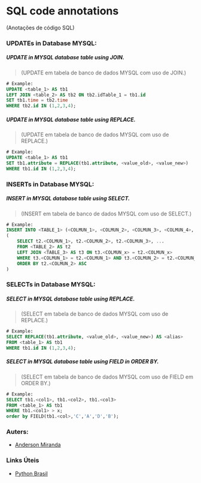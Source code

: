 # **SQL code annotations**
(Anotações de código SQL)

### UPDATEs in Database MYSQL:

##### UPDATE in MYSQL database table using JOIN.
>(UPDATE em tabela de banco de dados MYSQL com uso de JOIN.)
~~~sql
# Example:
UPDATE <table_1> AS tb1
LEFT JOIN <table_2> AS tb2 ON tb2.idTable_1 = tb1.id
SET tb1.time = tb2.time
WHERE tb2.id IN (1,2,3,4);
~~~

##### UPDATE in MYSQL database table using REPLACE.
>(UPDATE em tabela de banco de dados MYSQL com uso de REPLACE.)
~~~sql
# Example:
UPDATE <table_1> AS tb1 
SET tb1.attribute = REPLACE(tb1.attribute, <value_old>, <value_new>)
WHERE tb1.id IN (1,2,3,4);
~~~

### INSERTs in Database MYSQL:

##### INSERT in MYSQL database table using SELECT.
>(INSERT em tabela de banco de dados MYSQL com uso de SELECT.)
~~~sql
# Example:
INSERT INTO <TABLE_1> (<COLMUN_1>, <COLMUN_2>, <COLMUN_3>, <COLMUN_4>, <COLMUN_5>, <COLMUN_6>)
(
	SELECT t2.<COLMUN_1>, t2.<COLMUN_2>, t2.<COLMUN_3>, ... 
	FROM <TABLE_2> AS t2
	LEFT JOIN <TABLE_3> AS t3 ON t3.<COLMUN_x> = t2.<COLMUN_x>
	WHERE t3.<COLMUN_1> = t2.<COLMUN_1> AND t3.<COLMUN_2> = t2.<COLMUN_2>
	ORDER BY t2.<COLMUN_2> ASC
)
~~~

### SELECTs in Database MYSQL:

##### SELECT in MYSQL database table using REPLACE.
>(SELECT em tabela de banco de dados MYSQL com uso de REPLACE.)
~~~sql
# Example:
SELECT REPLACE(tb1.attribute, <value_old>, <value_new>) AS <alias>
FROM <table_1> AS tb1 
WHERE tb1.id IN (1,2,3,4);
~~~

##### SELECT in MYSQL database table using FIELD in ORDER BY.
>(SELECT em tabela de banco de dados MYSQL com uso de FIELD em ORDER BY.)
~~~sql
# Example:
SELECT tb1.<col1>, tb1.<col2>, tb1.<col3>
FROM <table_1> AS tb1 
WHERE tb1.<col1> > x;
order by FIELD(tb1.<col>,'C','A','D','B');
~~~

### **Auters**:

- [Anderson Miranda](https://github.com/aluipio)

### **Links Úteis**

- [Python Brasil](https://python.org.br/)
